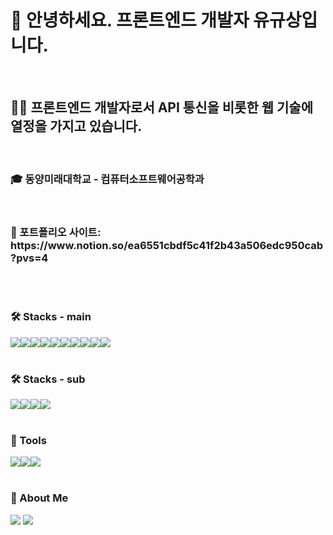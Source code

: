 <h1>🙇 안녕하세요. 프론트엔드 개발자 유규상입니다.</h1>
<br/>
<h2>🧑‍💻 프론트엔드 개발자로서 API 통신을 비롯한 웹 기술에 열정을 가지고 있습니다.</h2>
<br/>
<h3>🎓 동양미래대학교 - 컴퓨터소프트웨어공학과</h3>
<br/>
<h3>📌 포트폴리오 사이트: https://www.notion.so/ea6551cbdf5c41f2b43a506edc950cab?pvs=4 </h3>
<br/>
<br/>
<h3>🛠️ Stacks - main</h3>
<div style="display:flex">
  <img src="https://img.shields.io/badge/JavaScript-F7DF1E?style=flat-square&logo=JavaScript&logoColor=white"/>
  <img src="https://img.shields.io/badge/HTML5-E34F26?style=flat-square&logo=HTML5&logoColor=white"/>
  <img src="https://img.shields.io/badge/CSS3-1572B6?style=flat-square&logo=CSS3&logoColor=white"/>
  <img src="https://img.shields.io/badge/React-61DAFB?style=flat-square&logo=React&logoColor=white"/>
  <img src="https://img.shields.io/badge/reactquery-FF4154?style=flat-square&logo=reactquery&logoColor=white"/>
  <img src="https://img.shields.io/badge/createreactapp-09D3AC?style=flat-square&logo=createreactapp&logoColor=white"/>
  <img src="https://img.shields.io/badge/Figma-F24E1E?style=flat-square&logo=Figma&logoColor=white"/>
  <img src="https://img.shields.io/badge/adobephotoshop-31A8FF?style=flat-square&logo=adobephotoshop&logoColor=white"/>
  <img src="https://img.shields.io/badge/axios-5A29E4?style=flat-square&logo=axios&logoColor=white"/>
  <img src="https://img.shields.io/badge/bootstrap-7952B3?style=flat-square&logo=bootstrap&logoColor=white"/>
</div>
<br/>
<h3>🛠️ Stacks - sub</h3>
<div style="display:flex">
  <img src="https://img.shields.io/badge/mysql-4479A1?style=flat-square&logo=mysql&logoColor=white"/>
  <img src="https://img.shields.io/badge/python-3776AB?style=flat-square&logo=python&logoColor=white"/>
  <img src="https://img.shields.io/badge/java-4B4B77?style=flat-square&logo=java&logoColor=white"/>
  <img src="https://img.shields.io/badge/cplusplus-00599C?style=flat-square&logo=cplusplus&logoColor=white"/>
</div>
<br/>
<h3>💪 Tools</h3>
<div style="display:flex">
  <img src="https://img.shields.io/badge/visualstudiocode-007ACC?style=flat-square&logo=visualstudiocode&logoColor=white"/>
  <img src="https://img.shields.io/badge/github-181717?style=flat-square&logo=github&logoColor=white"/>
  <img src="https://img.shields.io/badge/git-F05032?style=flat-square&logo=git&logoColor=white"/>
</div>
<br/>
<h3>🦊 About Me</h3>
<div>
  <img src="https://img.shields.io/badge/gmail-EA4335?style=flat-square&logo=gmail&logoColor=white"/>
  <img src="https://img.shields.io/badge/notion-000000?style=flat-square&logo=notion&logoColor=white"/>
</div>
<br/>
<div>
<!--   ![Anurag's GitHub stats](https://github-readme-stats.vercel.app/api/top-langs/?username=yugyusang&theme=dark&show_icons=true) -->
</div>
